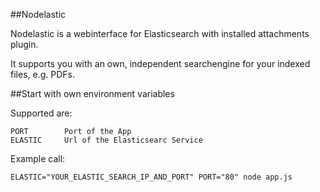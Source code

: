 ##Nodelastic

Nodelastic is a webinterface for Elasticsearch with installed attachments plugin.

It supports you with an own, independent searchengine for your indexed files, e.g. PDFs.

##Start with own environment variables

Supported are:

```
PORT        Port of the App
ELASTIC     Url of the Elasticsearc Service
```

Example call:

```
ELASTIC="YOUR_ELASTIC_SEARCH_IP_AND_PORT" PORT="80" node app.js
```